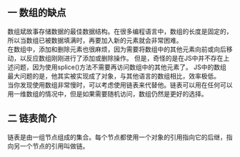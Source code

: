 ## 一 数组的缺点
数组斌故事存储数据的最佳数据结构。在很多编程语言中，数组的长度是固定的，所以当数组已被数据填满时，再要加入新的元素就会非常困难。  
在数组中，添加和删除元素也很麻烦，因为需要将数组中的其他元素向前或向后移动，以反应数组刚刚进行了添加或删除操作。
但是，奇怪的是在JS中并不存在上述问题，因为使用splice()方法不需要再访问数组中的其他元素了。
JS中的数组最大问题的是，他其实被实现成了对象，与其他语言的数组相比，效率极低。  
当你发现使用数组非常慢时，可以考虑使用链表来代替他。链表可以用在任何可以用一维数组的情况中，但是如果需要随机访问，数组仍然是更好的选择。
## 二 链表简介
链表是由一组节点组成的集合。每个节点都使用一个对象的引用指向它的后继，指向另一个节点的引用叫做链。